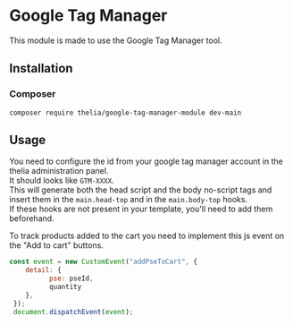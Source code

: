 # Google Tag Manager

This module is made to use the Google Tag Manager tool.

## Installation

### Composer

```
composer require thelia/google-tag-manager-module dev-main
```

## Usage

You need to configure the id from your google tag manager account in the thelia administration panel.\
It should looks like ```GTM-XXXX```. \
This will generate both the head script and the body no-script tags and insert them in the ```main.head-top``` and
in the ```main.body-top``` hooks. \
If these hooks are not present in your template, you'll need to add them beforehand.

To track products added to the cart you need to implement this js event on the "Add to cart" buttons.
```js 
const event = new CustomEvent("addPseToCart", {
    detail: {
          pse: pseId,
          quantity
    },
 });
 document.dispatchEvent(event);
```
